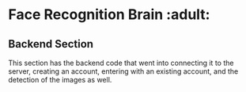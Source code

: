<h1>Face Recognition Brain :adult:</h1>

<h2>Backend Section</h2>

<p>This section has the backend code that went into connecting it to the server, creating an account, entering with an existing account, and the detection of the images as well.</p>
